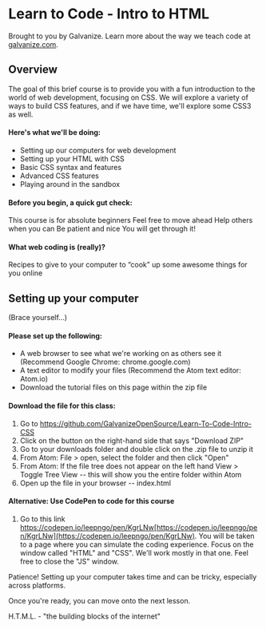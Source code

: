 # Learn to Code - Intro to HTML

Brought to you by Galvanize. Learn more about the way we teach code at [galvanize.com](galvanize.com).

## Overview

The goal of this brief course is to provide you with a fun introduction to the world of web development, focusing on CSS. We will explore a variety of ways to build CSS features, and if we have time, we'll explore some CSS3 as well.

#### Here's what we'll be doing:

* Setting up our computers for web development
* Setting up your HTML with CSS
* Basic CSS syntax and features
* Advanced CSS features
* Playing around in the sandbox

#### Before you begin, a quick gut check:

This course is for absolute beginners
Feel free to move ahead
Help others when you can
Be patient and nice
You will get through it!

#### What web coding is (really)?

Recipes to give to your computer to “cook” up some awesome things for you online

## Setting up your computer

(Brace yourself...)

#### Please set up the following:

* A web browser to see what we're working on as others see it (Recommend Google Chrome: chrome.google.com)
* A text editor to modify your files (Recommend the Atom text editor: Atom.io)
* Download the tutorial files on this page within the zip file

####  Download the file for this class:

1. Go to https://github.com/GalvanizeOpenSource/Learn-To-Code-Intro-CSS
2. Click on the button on the right-hand side that says "Download ZIP"
3. Go to your downloads folder and double click on the .zip file to unzip it
4. From Atom: File > open, select the folder and then click "Open"
5. From Atom: If the file tree does not appear on the left hand View > Toggle Tree View -- this will show you the entire folder within Atom
6. Open up the file in your browser -- index.html

#### Alternative: Use CodePen to code for this course

1. Go to this link https://codepen.io/leepngo/pen/KgrLNw[https://codepen.io/leepngo/pen/KgrLNw](https://codepen.io/leepngo/pen/KgrLNw). You will be taken to a page where you can simulate the coding experience.
Focus on the window called "HTML" and "CSS". We'll work mostly in that one. Feel free to close the "JS" window.

Patience! Setting up your computer takes time and can be tricky, especially across platforms.

Once you're ready, you can move onto the next lesson.

H.T.M.L. - "the building blocks of the internet"
